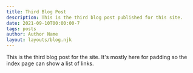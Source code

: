 ```yaml
---
title: Third Blog Post
description: This is the third blog post published for this site.
date: 2021-09-10T00:00:00-7
tags: posts
author: Author Name
layout: layouts/blog.njk
---
```


This is the third blog post for the site. It's mostly here for padding so the
index page can show a list of links.
